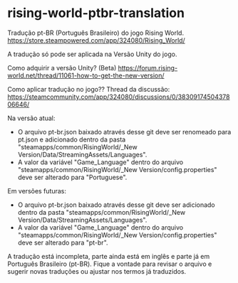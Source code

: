 # rising-world-ptbr-translation
Tradução pt-BR (Português Brasileiro) do jogo Rising World. https://store.steampowered.com/app/324080/Rising_World/

A tradução só pode ser aplicada na Versão Unity do jogo. 

Como adquirir a versão Unity? (Beta)
https://forum.rising-world.net/thread/11061-how-to-get-the-new-version/

Como aplicar tradução no jogo??
Thread da discussão: https://steamcommunity.com/app/324080/discussions/0/3830917450437806646/

Na versão atual:
- O arquivo pt-br.json baixado através desse git deve ser renomeado para pt.json e adicionado dentro da pasta "steamapps/common/RisingWorld/_New Version/Data/StreamingAssets/Languages".
- A valor da variável "Game_Language" dentro do arquivo "steamapps/common/RisingWorld/_New Version/config.properties" deve ser alterado para "Portuguese".

Em versões futuras:
- O arquivo pt-br.json baixado através desse git deve ser adicionado dentro da pasta "steamapps/common/RisingWorld/_New Version/Data/StreamingAssets/Languages".
- A valor da variável "Game_Language" dentro do arquivo "steamapps/common/RisingWorld/_New Version/config.properties" deve ser alterado para "pt-br".

A tradução está incompleta, parte ainda está em inglês e parte já em Português Brasileiro (pt-BR). Fique a vontade para revisar o arquivo e sugerir novas traduções ou ajustar nos termos já traduzidos.
